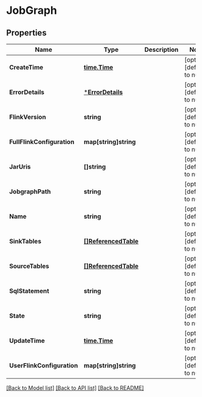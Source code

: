 # JobGraph

## Properties
Name | Type | Description | Notes
------------ | ------------- | ------------- | -------------
**CreateTime** | [**time.Time**](time.Time.md) |  | [optional] [default to null]
**ErrorDetails** | [***ErrorDetails**](ErrorDetails.md) |  | [optional] [default to null]
**FlinkVersion** | **string** |  | [optional] [default to null]
**FullFlinkConfiguration** | **map[string]string** |  | [optional] [default to null]
**JarUris** | **[]string** |  | [optional] [default to null]
**JobgraphPath** | **string** |  | [optional] [default to null]
**Name** | **string** |  | [optional] [default to null]
**SinkTables** | [**[]ReferencedTable**](ReferencedTable.md) |  | [optional] [default to null]
**SourceTables** | [**[]ReferencedTable**](ReferencedTable.md) |  | [optional] [default to null]
**SqlStatement** | **string** |  | [optional] [default to null]
**State** | **string** |  | [optional] [default to null]
**UpdateTime** | [**time.Time**](time.Time.md) |  | [optional] [default to null]
**UserFlinkConfiguration** | **map[string]string** |  | [optional] [default to null]

[[Back to Model list]](../README.md#documentation-for-models) [[Back to API list]](../README.md#documentation-for-api-endpoints) [[Back to README]](../README.md)


